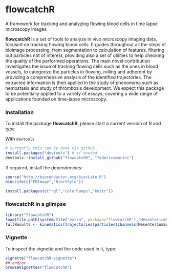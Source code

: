 flowcatchR
==========

A framework for tracking and analyzing flowing blood cells in time lapse microscopy images

**flowcatchR** is a set of tools to analyze in vivo microscopy imaging data, focused on tracking flowing blood cells.
It guides throughout all the steps of bioimage processing, from segmentation to calculation of features, filtering 
out particles not of interest, providing also a set of utilities to help checking the quality of the performed 
operations. The main novel contribution investigates the issue of tracking flowing cells such as the ones in blood
vessels, to categorize the particles in flowing, rolling and adherent by providing a comprehensive analysis of the
identified trajectories. The extracted information is then applied in the study of phenomena such as hemostasis and
study of thrombosis development. We expect this package to be potentially applied to a variety of essays, 
covering a wide range of applications founded on time-lapse microscopy.


### Installation
To install the package **flowcatchR**, please start a current version of R and type 

With `devtools`
```r 
# currently this can be done via github
install.packages("devtools") # if needed
devtools::install_github("flowcatchR", "federicomarini")
```

If required, install the dependencies:

```r
source("http://bioconductor.org/biocLite.R")
biocLite(c("EBImage","BiocStyle"))

install.packages(c("rgl","colorRamps","knitr"))
```

### flowcatchR in a glimpse

```r
library("flowcatchR")
load(file.path(system.file("extra", package="flowcatchR"),"MesenteriumSubset.RData"))
fullResults <- kinematics(trajectories(particles(channels(MesenteriumSubset)$red)))
```



### Vignette

To inspect the vignette and the code used in it, type:

```r
vignette("flowcatchR-vignette")
## and/or
browseVignettes("flowcatchR")
```

